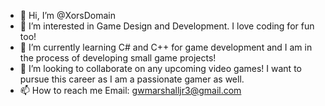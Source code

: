 - 👋 Hi, I’m @XorsDomain
- 👀 I’m interested in Game Design and Development. I love coding for fun too!
- 🌱 I’m currently learning C# and C++ for game development and I am in the process of developing small game projects!
- 💞️ I’m looking to collaborate on any upcoming video games! I want to pursue this career as I am a passionate gamer as well.
- 📫 How to reach me Email: gwmarshalljr3@gmail.com

<!---
XorsDomain/XorsDomain is a ✨ special ✨ repository because its `README.md` (this file) appears on your GitHub profile.
You can click the Preview link to take a look at your changes.
--->
